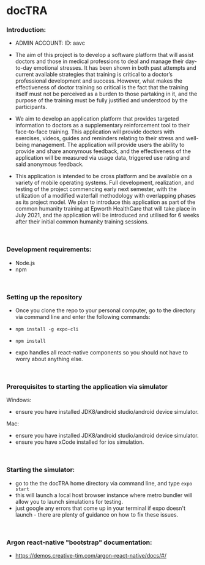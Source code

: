 # docTRA

### Introduction:

  - ADMIN ACCOUNT: ID: aavc

  - The aim of this project is to develop a software platform that will assist doctors and those in medical professions to deal and manage their day-to-day emotional stresses. It has been shown in both past attempts and current available strategies that training is critical to a doctor’s professional development and success. However, what makes the effectiveness of doctor training so critical is the fact that the training itself must not be perceived as a burden to those partaking in it, and the purpose of the training must be fully justified and understood by the participants.

  - We aim to develop an application platform that provides targeted information to doctors as a supplementary reinforcement tool to their face-to-face training. This application will provide doctors with exercises, videos, guides and reminders relating to their stress and well-being management. The application will provide users the ability to provide and share anonymous feedback, and the effectiveness of the application will be measured via  usage data, triggered use rating and said anonymous feedback.

  - This application is intended to be cross platform and be available on a variety of mobile operating systems. Full development, realization, and testing of the project commencing early next semester, with the utilization of a modified waterfall methodology with overlapping phases as its project model.
We plan to introduce this application as part of the common humanity training at Epworth HealthCare that will take place in July 2021, and the application will be introduced and utilised for 6 weeks after their initial common humanity training sessions.
<br>


### Development requirements:
  - Node.js
  - npm
<br>


### Setting up the repository
  - Once you clone the repo to your personal computer, go to the directory via command line and enter the following commands:
  - `npm install -g expo-cli`
  - `npm install`
 
  - expo handles all react-native components so you should not have to worry about anything else.
<br>


### Prerequisites to starting the application via simulator
Windows:
  - ensure you have installed JDK8/android studio/android device simulator.

Mac:
  - ensure you have installed JDK8/android studio/android device simulator.
  - ensure you have xCode installed for ios simulation.
<br>


### Starting the simulator:
  - go to the the docTRA home directory via command line, and type `expo start`
  - this will launch a local host browser instance where metro bundler will allow you to launch simulations for testing.
  - just google any errors that come up in your terminal if expo doesn't launch - there are plenty of guidance on how to fix these issues.
<br>

### Argon react-native "bootstrap" documentation:
- https://demos.creative-tim.com/argon-react-native/docs/#/
